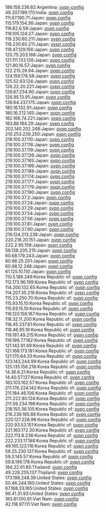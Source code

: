 186.158.236.62:Argentina: [ovpn config](vpn/186_158_236_62.ovpn)  
49.207.199.170:India: [ovpn config](vpn/49_207_199_170.ovpn)  
111.67.190.71:Japan: [ovpn config](vpn/111_67_190_71.ovpn)  
115.179.154.36:Japan: [ovpn config](vpn/115_179_154_36.ovpn)  
116.82.6.59:Japan: [ovpn config](vpn/116_82_6_59.ovpn)  
119.105.124.27:Japan: [ovpn config](vpn/119_105_124_27.ovpn)  
119.230.60.211:Japan: [ovpn config](vpn/119_230_60_211.ovpn)  
119.230.60.211:Japan: [ovpn config](vpn/119_230_60_211.ovpn)  
119.47.129.156:Japan: [ovpn config](vpn/119_47_129_156.ovpn)  
120.75.203.168:Japan: [ovpn config](vpn/120_75_203_168.ovpn)  
121.111.133.126:Japan: [ovpn config](vpn/121_111_133_126.ovpn)  
121.80.16.57:Japan: [ovpn config](vpn/121_80_16_57.ovpn)  
122.215.29.94:Japan: [ovpn config](vpn/122_215_29_94.ovpn)  
124.159.178.58:Japan: [ovpn config](vpn/124_159_178_58.ovpn)  
125.52.63.124:Japan: [ovpn config](vpn/125_52_63_124.ovpn)  
126.22.20.221:Japan: [ovpn config](vpn/126_22_20_221.ovpn)  
126.67.234.90:Japan: [ovpn config](vpn/126_67_234_90.ovpn)  
126.95.13.91:Japan: [ovpn config](vpn/126_95_13_91.ovpn)  
138.64.237.175:Japan: [ovpn config](vpn/138_64_237_175.ovpn)  
180.16.132.91:Japan: [ovpn config](vpn/180_16_132_91.ovpn)  
180.16.212.145:Japan: [ovpn config](vpn/180_16_212_145.ovpn)  
182.166.74.221:Japan: [ovpn config](vpn/182_166_74_221.ovpn)  
183.86.184.29:Japan: [ovpn config](vpn/183_86_184_29.ovpn)  
202.140.202.248:Japan: [ovpn config](vpn/202_140_202_248.ovpn)  
210.253.239.250:Japan: [ovpn config](vpn/210_253_239_250.ovpn)  
219.100.37.110:Japan: [ovpn config](vpn/219_100_37_110.ovpn)  
219.100.37.118:Japan: [ovpn config](vpn/219_100_37_118.ovpn)  
219.100.37.119:Japan: [ovpn config](vpn/219_100_37_119.ovpn)  
219.100.37.126:Japan: [ovpn config](vpn/219_100_37_126.ovpn)  
219.100.37.165:Japan: [ovpn config](vpn/219_100_37_165.ovpn)  
219.100.37.166:Japan: [ovpn config](vpn/219_100_37_166.ovpn)  
219.100.37.169:Japan: [ovpn config](vpn/219_100_37_169.ovpn)  
219.100.37.174:Japan: [ovpn config](vpn/219_100_37_174.ovpn)  
219.100.37.177:Japan: [ovpn config](vpn/219_100_37_177.ovpn)  
219.100.37.179:Japan: [ovpn config](vpn/219_100_37_179.ovpn)  
219.100.37.190:Japan: [ovpn config](vpn/219_100_37_190.ovpn)  
219.100.37.2:Japan: [ovpn config](vpn/219_100_37_2.ovpn)  
219.100.37.24:Japan: [ovpn config](vpn/219_100_37_24.ovpn)  
219.100.37.29:Japan: [ovpn config](vpn/219_100_37_29.ovpn)  
219.100.37.54:Japan: [ovpn config](vpn/219_100_37_54.ovpn)  
219.100.37.56:Japan: [ovpn config](vpn/219_100_37_56.ovpn)  
219.100.37.81:Japan: [ovpn config](vpn/219_100_37_81.ovpn)  
219.100.37.90:Japan: [ovpn config](vpn/219_100_37_90.ovpn)  
219.124.213.238:Japan: [ovpn config](vpn/219_124_213_238.ovpn)  
220.216.20.151:Japan: [ovpn config](vpn/220_216_20_151.ovpn)  
222.2.95.159:Japan: [ovpn config](vpn/222_2_95_159.ovpn)  
59.138.205.215:Japan: [ovpn config](vpn/59_138_205_215.ovpn)  
60.68.179.243:Japan: [ovpn config](vpn/60_68_179_243.ovpn)  
60.96.25.201:Japan: [ovpn config](vpn/60_96_25_201.ovpn)  
60.98.12.248:Japan: [ovpn config](vpn/60_98_12_248.ovpn)  
61.125.10.110:Japan: [ovpn config](vpn/61_125_10_110.ovpn)  
110.5.189.249:Korea Republic of: [ovpn config](vpn/110_5_189_249.ovpn)  
112.173.96.199:Korea Republic of: [ovpn config](vpn/112_173_96_199.ovpn)  
114.200.132.65:Korea Republic of: [ovpn config](vpn/114_200_132_65.ovpn)  
114.207.35.216:Korea Republic of: [ovpn config](vpn/114_207_35_216.ovpn)  
115.23.250.70:Korea Republic of: [ovpn config](vpn/115_23_250_70.ovpn)  
115.93.15.10:Korea Republic of: [ovpn config](vpn/115_93_15_10.ovpn)  
115.93.15.10:Korea Republic of: [ovpn config](vpn/115_93_15_10.ovpn)  
116.120.158.167:Korea Republic of: [ovpn config](vpn/116_120_158_167.ovpn)  
118.32.11.200:Korea Republic of: [ovpn config](vpn/118_32_11_200.ovpn)  
118.45.237.61:Korea Republic of: [ovpn config](vpn/118_45_237_61.ovpn)  
118.46.95.19:Korea Republic of: [ovpn config](vpn/118_46_95_19.ovpn)  
119.197.49.215:Korea Republic of: [ovpn config](vpn/119_197_49_215.ovpn)  
119.199.77.182:Korea Republic of: [ovpn config](vpn/119_199_77_182.ovpn)  
121.142.91.69:Korea Republic of: [ovpn config](vpn/121_142_91_69.ovpn)  
121.168.173.181:Korea Republic of: [ovpn config](vpn/121_168_173_181.ovpn)  
121.170.64.33:Korea Republic of: [ovpn config](vpn/121_170_64_33.ovpn)  
123.143.244.99:Korea Republic of: [ovpn config](vpn/123_143_244_99.ovpn)  
125.135.156.218:Korea Republic of: [ovpn config](vpn/125_135_156_218.ovpn)  
14.36.6.21:Korea Republic of: [ovpn config](vpn/14_36_6_21.ovpn)  
14.40.57.127:Korea Republic of: [ovpn config](vpn/14_40_57_127.ovpn)  
183.103.162.57:Korea Republic of: [ovpn config](vpn/183_103_162_57.ovpn)  
211.176.224.142:Korea Republic of: [ovpn config](vpn/211_176_224_142.ovpn)  
211.184.46.106:Korea Republic of: [ovpn config](vpn/211_184_46_106.ovpn)  
211.222.80.124:Korea Republic of: [ovpn config](vpn/211_222_80_124.ovpn)  
211.59.234.198:Korea Republic of: [ovpn config](vpn/211_59_234_198.ovpn)  
218.150.36.105:Korea Republic of: [ovpn config](vpn/218_150_36_105.ovpn)  
218.239.185.88:Korea Republic of: [ovpn config](vpn/218_239_185_88.ovpn)  
220.127.228.98:Korea Republic of: [ovpn config](vpn/220_127_228_98.ovpn)  
220.93.53.151:Korea Republic of: [ovpn config](vpn/220_93_53_151.ovpn)  
221.160.172.30:Korea Republic of: [ovpn config](vpn/221_160_172_30.ovpn)  
222.113.8.236:Korea Republic of: [ovpn config](vpn/222_113_8_236.ovpn)  
222.233.17.188:Korea Republic of: [ovpn config](vpn/222_233_17_188.ovpn)  
49.165.123.116:Korea Republic of: [ovpn config](vpn/49_165_123_116.ovpn)  
59.25.230.137:Korea Republic of: [ovpn config](vpn/59_25_230_137.ovpn)  
59.3.145.57:Korea Republic of: [ovpn config](vpn/59_3_145_57.ovpn)  
59.8.196.178:Korea Republic of: [ovpn config](vpn/59_8_196_178.ovpn)  
184.22.61.85:Thailand: [ovpn config](vpn/184_22_61_85.ovpn)  
49.228.255.137:Thailand: [ovpn config](vpn/49_228_255_137.ovpn)  
173.198.248.39:United States: [ovpn config](vpn/173_198_248_39.ovpn)  
50.46.244.180:United States: [ovpn config](vpn/50_46_244_180.ovpn)  
67.168.33.165:United States: [ovpn config](vpn/67_168_33_165.ovpn)  
96.41.31.93:United States: [ovpn config](vpn/96_41_31_93.ovpn)  
183.81.100.81:Viet Nam: [ovpn config](vpn/183_81_100_81.ovpn)  
42.118.97.111:Viet Nam: [ovpn config](vpn/42_118_97_111.ovpn)  
